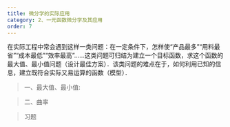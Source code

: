```yaml
---
title: 微分学的实际应用
category: 2、一元函数微分学及其应用
order: 7
---
```


在实际工程中常会遇到这样一类问题：在一定条件下，怎样使“产品最多”“用料最省”“成本最低”“效率最高”……这类问题可归结为建立一个目标函数，求这个函数的最大值、最小值问题（设计最佳方案）．该类问题的难点在于，如何利用已知的信息，建立既符合实际又易运算的函数（模型）．

> 一、最大值、最小值:


> 二、曲率



> 习题